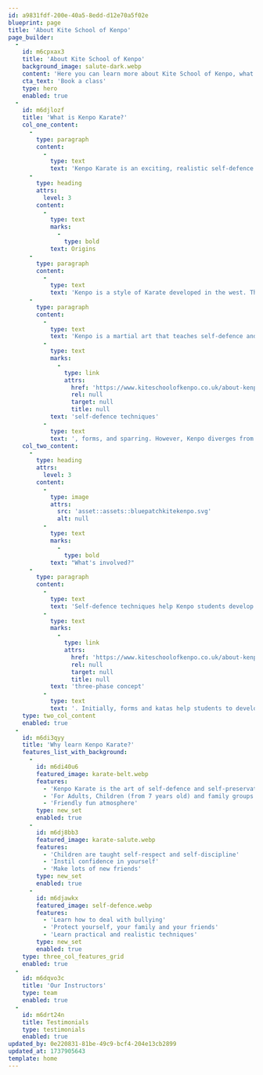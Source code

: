 ```yaml
---
id: a9831fdf-200e-40a5-8edd-d12e70a5f02e
blueprint: page
title: 'About Kite School of Kenpo'
page_builder:
  -
    id: m6cpxax3
    title: 'About Kite School of Kenpo'
    background_image: salute-dark.webp
    content: 'Here you can learn more about Kite School of Kenpo, what we teach and what makes Kenpo so effective.'
    cta_text: 'Book a class'
    type: hero
    enabled: true
  -
    id: m6djlozf
    title: 'What is Kenpo Karate?'
    col_one_content:
      -
        type: paragraph
        content:
          -
            type: text
            text: 'Kenpo Karate is an exciting, realistic self-defence art. Anyone of any age can learn and be effective in any situation. Kenpo Karate uses basic scientific principles to make it a logical and effective form of self-defence. It is an art that uses speed for power; fast hands, fists, back knuckles, elbows, palms, and chops are incorporated in multiple strikes to create a blur of speed. High kicks are rarely used; whilst they’re impressive to look at, we’ve found they’re highly ineffective in real-life situations. We use low targeted kicks, sweeps and buckles to unbalance and disabling an attacker. All instructors are black belts, DBS checked, and first aid is always available. Both adults and children are welcome.'
      -
        type: heading
        attrs:
          level: 3
        content:
          -
            type: text
            marks:
              -
                type: bold
            text: Origins
      -
        type: paragraph
        content:
          -
            type: text
            text: 'Kenpo is a style of Karate developed in the west. The only difference between Kenpo and Kempo is in the translation of the Kanji to its English form. The words Kenpo and Kempo are both pronounced the same and both mean “Law of the Fist”. However, the more “traditional” forms of Kempo use the “Kempo” form, while the more non-traditional modern or contemporary versions use the term “Kenpo”.'
      -
        type: paragraph
        content:
          -
            type: text
            text: 'Kenpo is a martial art that teaches self-defence and self-control through three primary methods: '
          -
            type: text
            marks:
              -
                type: link
                attrs:
                  href: 'https://www.kiteschoolofkenpo.co.uk/about-kenpo-karate/kenpo-karate-syllabus/'
                  rel: null
                  target: null
                  title: null
            text: 'self-defence techniques'
          -
            type: text
            text: ', forms, and sparring. However, Kenpo diverges from traditional Karate in several important respects. Students are encouraged to change and adapt the techniques. Kenpo emphasizes vital point attacks using punches, strikes, and kicks. Throws are also indispensable in Kenpo.'
    col_two_content:
      -
        type: heading
        attrs:
          level: 3
        content:
          -
            type: image
            attrs:
              src: 'asset::assets::bluepatchkitekenpo.svg'
              alt: null
          -
            type: text
            marks:
              -
                type: bold
            text: "What's involved?"
      -
        type: paragraph
        content:
          -
            type: text
            text: 'Self-defence techniques help Kenpo students develop their skills by allowing them to practice with different threatening situations and experiment with what-if scenarios. Often referred to as the '
          -
            type: text
            marks:
              -
                type: link
                attrs:
                  href: 'https://www.kiteschoolofkenpo.co.uk/about-kenpo-karate/the-three-phase-concept/'
                  rel: null
                  target: null
                  title: null
            text: 'three-phase concept'
          -
            type: text
            text: '. Initially, forms and katas help students to develop mental concentration and mental discipline. As they progress, the forms, and katas help them develop self-awareness and self-expression. Sparring is an exercise in which students test their skills, self-confidence, and self-control in a friendly competition among other classmates. It gives the opportunity to develop their reflexes and timing in a controlled environment while engaging in a sport activity.'
    type: two_col_content
    enabled: true
  -
    id: m6di3qyy
    title: 'Why learn Kenpo Karate?'
    features_list_with_background:
      -
        id: m6di40u6
        featured_image: karate-belt.webp
        features:
          - 'Kenpo Karate is the art of self-defence and self-preservation'
          - 'For Adults, Children (from 7 years old) and family groups'
          - 'Friendly fun atmosphere'
        type: new_set
        enabled: true
      -
        id: m6dj8bb3
        featured_image: karate-salute.webp
        features:
          - 'Children are taught self-respect and self-discipline'
          - 'Instil confidence in yourself'
          - 'Make lots of new friends'
        type: new_set
        enabled: true
      -
        id: m6djawkx
        featured_image: self-defence.webp
        features:
          - 'Learn how to deal with bullying'
          - 'Protect yourself, your family and your friends'
          - 'Learn practical and realistic techniques'
        type: new_set
        enabled: true
    type: three_col_features_grid
    enabled: true
  -
    id: m6dqvo3c
    title: 'Our Instructors'
    type: team
    enabled: true
  -
    id: m6drt24n
    title: Testimonials
    type: testimonials
    enabled: true
updated_by: 0e220831-81be-49c9-bcf4-204e13cb2899
updated_at: 1737905643
template: home
---
```

